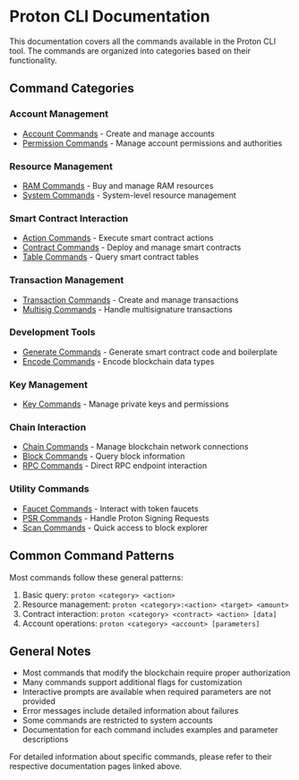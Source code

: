 # Proton CLI Documentation

This documentation covers all the commands available in the Proton CLI tool. The commands are organized into categories based on their functionality.

## Command Categories

### Account Management
- [Account Commands](commands/account/account.md) - Create and manage accounts
- [Permission Commands](commands/permission/permission.md) - Manage account permissions and authorities

### Resource Management
- [RAM Commands](commands/ram/ram.md) - Buy and manage RAM resources
- [System Commands](commands/system/system.md) - System-level resource management

### Smart Contract Interaction
- [Action Commands](commands/action/action.md) - Execute smart contract actions
- [Contract Commands](commands/contract/contract.md) - Deploy and manage smart contracts
- [Table Commands](commands/table/table.md) - Query smart contract tables

### Transaction Management
- [Transaction Commands](commands/transaction/transaction.md) - Create and manage transactions
- [Multisig Commands](commands/msig/msig.md) - Handle multisignature transactions

### Development Tools
- [Generate Commands](commands/generate/generate.md) - Generate smart contract code and boilerplate
- [Encode Commands](commands/encode/encode.md) - Encode blockchain data types

### Key Management
- [Key Commands](commands/key/key.md) - Manage private keys and permissions

### Chain Interaction
- [Chain Commands](commands/chain/chain.md) - Manage blockchain network connections
- [Block Commands](commands/block/block.md) - Query block information
- [RPC Commands](commands/rpc/rpc.md) - Direct RPC endpoint interaction

### Utility Commands
- [Faucet Commands](commands/faucet/faucet.md) - Interact with token faucets
- [PSR Commands](commands/psr/psr.md) - Handle Proton Signing Requests
- [Scan Commands](commands/scan/scan.md) - Quick access to block explorer

## Common Command Patterns

Most commands follow these general patterns:
1. Basic query: `proton <category> <action>`
2. Resource management: `proton <category>:<action> <target> <amount>`
3. Contract interaction: `proton <category> <contract> <action> [data]`
4. Account operations: `proton <category> <account> [parameters]`

## General Notes

- Most commands that modify the blockchain require proper authorization
- Many commands support additional flags for customization
- Interactive prompts are available when required parameters are not provided
- Error messages include detailed information about failures
- Some commands are restricted to system accounts
- Documentation for each command includes examples and parameter descriptions

For detailed information about specific commands, please refer to their respective documentation pages linked above.